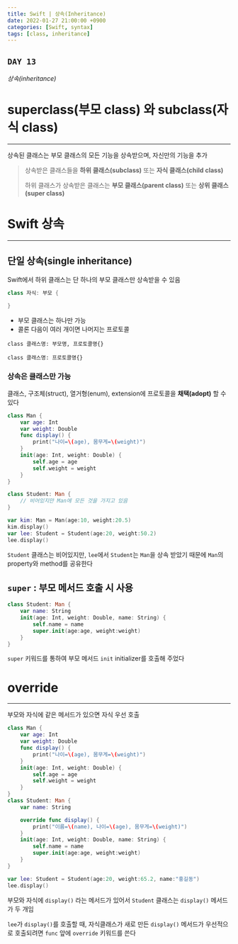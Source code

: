 ```yaml
---
title: Swift | 상속(Inheritance)
date: 2022-01-27 21:00:00 +0900
categories: [Swift, syntax]
tags: [class, inheritance]
---
```


## `DAY 13`

*상속(inheritance)*

# superclass(부모 class) 와 subclass(자식 class)
---

상속된 클래스는 부모 클래스의 모든 기능을 상속받으며, 자신만의 기능을 추가

> 상속받은 클래스들을 **하위 클래스(subclass)** 또는 **자식 클래스(child class)**
>
> 하위 클래스가 상속받은 클래스는 **부모 클래스(parent class)** 또는 **상위 클래스(super class)**


# Swift 상속
---

## 단일 상속(single inheritance)

Swift에서 하위 클래스는 단 하나의 부모 클래스만 상속받을 수 있음

```swift
class 자식: 부모 {

}
```
- 부모 클래스는 하나만 가능
- 콜론 다음이 여러 개이면 나머지는 프로토콜

`class 클래스명: 부모명, 프로토콜명{}`

`class 클래스명: 프로토콜명{}`

### 상속은 **클래스**만 가능

클래스, 구조체(struct), 열거형(enum), extension에 프로토콜을 **채택(adopt)** 할 수 있다

```swift
class Man {
    var age: Int
    var weight: Double
    func display() {
        print("나이=\(age), 몸무게=\(weight)")
    }
    init(age: Int, weight: Double) {
        self.age = age
        self.weight = weight
    }
}

class Student: Man {
    // 비어있지만 Man에 모든 것을 가지고 있음
}

var kim: Man = Man(age:10, weight:20.5)
kim.display()
var lee: Student = Student(age:20, weight:50.2)
lee.display()
```

`Student` 클래스는 비어있지만, `lee`에서 `Student`는 `Man`을 상속 받았기 때문에 `Man`의 property와 method를 공유한다

## `super` : 부모 메서드 호출 시 사용

```swift
class Student: Man {
    var name: String
    init(age: Int, weight: Double, name: String) {
        self.name = name
        super.init(age:age, weight:weight)
    }
}
```
`super` 키워드를 통하여 부모 메서드 `init` initializer를 호출해 주었다

# override
---

부모와 자식에 같은 메서드가 있으면 자식 우선 호출

```swift
class Man {
    var age: Int
    var weight: Double
    func display() {
        print("나이=\(age), 몸무게=\(weight)")
    }
    init(age: Int, weight: Double) {
        self.age = age
        self.weight = weight
    }
}
class Student: Man {
    var name: String

    override func display() {
        print("이름=\(name), 나이=\(age), 몸무게=\(weight)")
    }
    init(age: Int, weight: Double, name: String) {
        self.name = name
        super.init(age:age, weight:weight)
    }
}

var lee: Student = Student(age:20, weight:65.2, name:"홍길동")
lee.display()
```

부모와 자식에 `display()` 라는 메서드가 있어서 `Student` 클래스는 `display()` 메서드가 두 개임

`lee`가 `display()`를 호출할 때, 자식클래스가 새로 만든 `display()` 메서드가 우선적으로 호출되려면 `func` 앞에 `override` 키워드를 쓴다

